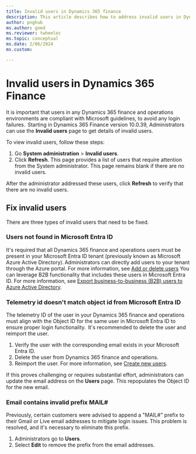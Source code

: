 ```yaml
---
title: Invalid users in Dynamics 365 finance
description: This article describes how to address invalid users in Dynamics 365 finance.
author: pnghub
ms.author: gned
ms.reviewer: twheeloc
ms.topic: conceptual
ms.date: 2/06/2024
ms.custom:

---
```

# Invalid users in Dynamics 365 Finance  

It is important that users in any Dynamics 365 finance and operations environments are compliant with Microsoft guidelines, to avoid any login failures.  
Starting in Dynamics 365 Finance version 10.0.39, Administrators can use the **Invalid users** page to get details of invalid users.
 
To view invalid users, follow these steps:
1. Go **System administration** > **Invalid users**.
2. Click **Refresh**. This page provides a list of users that require attention from the System administrator. This page remains blank if there are no invalid users.  

After the administrator addressed these users, click **Refresh** to verify that there are no invalid users.  

## Fix invalid users  

There are three types of invalid users that need to be fixed.  

### Users not found in Microsoft Entra ID  

It's required that all Dynamics 365 finance and operations users must be present in your Microsoft Entra ID tenant (previously known as Microsoft Azure Active Directory). Administrators can directly add users to your tenant through the Azure portal. 
For more information, see [Add or delete users](../../entra/fundamentals/add-users.md) 
You can leverage B2B functionality that includes these users in Microsoft Entra ID. For more information, see [Export business-to-business (B2B) users to Azure Active Directory](/fin-ops-core/dev-itpro/sysadmin/implement-b2b.md).  

 
### Telemetry id doesn't match object id from Microsoft Entra ID  

The telemetry ID of the user in your Dynamics 365 finance and operations must align with the Object ID for the same user in Microsoft Entra ID to ensure proper login functionality.  
It's recommended to delete the user and reimport the user.

1. Verify the user with the corresponding email exists in your Microsoft Entra ID.
2. Delete the user from Dynamics 365 finance and operations.
3. Reimport the user. For more information, see [Create new users](create-new-users.md).   

If this proves challenging or requires substantial effort, administrators can update the email address on the **Users** page. This repopulates the Object ID for the new email.  

### Email contains invalid prefix MAIL#  

Previously, certain customers were advised to append a "MAIL#" prefix to their Gmail or Live email addresses to mitigate login issues. This problem is resolved, and it's necessary to eliminate this prefix. 
1. Administrators go to **Users**.
2. Select **Edit** to remove the prefix from the email addresses.  

 
